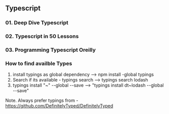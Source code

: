 ## Typescript

### 01. Deep Dive Typescript

### 02. Typescript in 50 Lessons

### 03. Programming Typescript Oreilly

### How to find availble Types

1.  install typings as global dependency --> npm install -global typings
2.  Search if its available - typings search <lib-name> --> typings search lodash
3.  typings install "<source>~<name>" --global --save --> "typings install dt~lodash --global --save"

Note. Always prefer typings from - https://github.com/DefinitelyTyped/DefinitelyTyped
